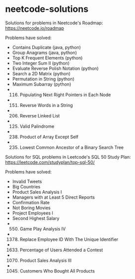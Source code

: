 ﻿# neetcode-solutions

Solutions for problems in Neetcode's Roadmap: https://neetcode.io/roadmap

Problems have solved:
- Contains Duplicate (java, python)
- Group Anagrams (java, python)
- Top K Frequent Elements (python)
- Two Integer Sum II (python)
- Evaluate Reverse Polish Notation (python)
- Search a 2D Matrix (python)
- Permutation in String (python)
- Maximum Subarray (python)
- 116. Populating Next Right Pointers in Each Node
- 151. Reverse Words in a String
- 206. Reverse Linked List
- 125. Valid Palindrome
- 238. Product of Array Except Self
- 235. Lowest Common Ancestor of a Binary Search Tree

Solutions for SQL problems in Leetcode's SQL 50 Study Plan: https://leetcode.com/studyplan/top-sql-50/

Problems have solved:
- Invalid Tweets
- Big Countries
- Product Sales Analysis I
- Managers with at Least 5 Direct Reports
- Confirmation Rate
- Not Boring Movies
- Project Employees I
- Second Highest Salary
- 550. Game Play Analysis IV
- 1378. Replace Employee ID With The Unique Identifier
- 1633. Percentage of Users Attended a Contest
- 1070. Product Sales Analysis III
- 1045. Customers Who Bought All Products